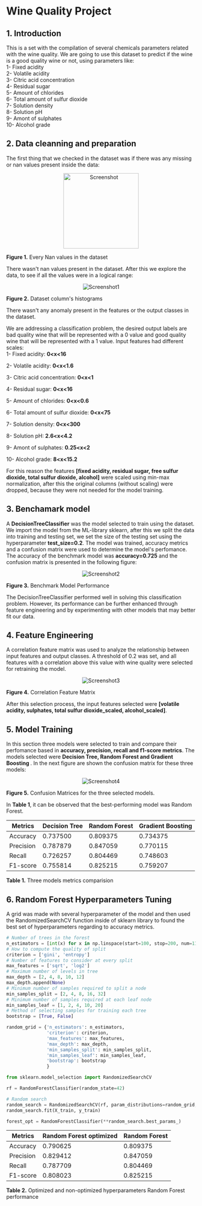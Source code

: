 # Wine Quality Project

## 1. Introduction

This is a set with the compilation of several chemicals parameters related with the wine quality. We are going to use this dataset to predict if the wine is a good quality wine or not, using parameters like:<br/>
1- Fixed acidity<br/>
2- Volatile acidity<br/>
3- Citric acid concentration<br/>
4- Residual sugar<br/>
5- Amount of chlorides<br/>
6- Total amount of sulfur dioxide<br/>
7- Solution density<br/>
8- Solution pH<br/>
9- Amont of sulphates<br/>
10- Alcohol grade<br/>

## 2. Data cleanning and preparation 

The first thing that we checked in the dataset was if there was any missing or nan values present inside the data:<br/>

<div align="center">
  <img src="Images/is_nan.png" alt="Screenshot" width="200">
</div>
<p><strong>Figure 1.</strong> Every Nan values in the dataset

There wasn't nan values present in the dataset. After this we explore the data, to see if all the values were in a logical range:

<div align="center">
  <img src="Images/data_exploration.png" alt="Screenshot1">
</div>
<p><strong>Figure 2.</strong> Dataset column's histograms

There wasn't any anomaly present in the features or the output classes in the dataset.<br/>

We are addressing a classification problem, the desired output labels are bad quality wine that will be represented with a 0 value and good quality wine 
that will be represented with a 1 value. Input features had different scales:<br/>
1- Fixed acidity: <strong> 0<x<16 </strong></p>
2- Volatile acidity: <strong> 0<x<1.6 </strong></p>
3- Citric acid concentration: <strong> 0<x<1 </strong></p> 
4- Residual sugar: <strong> 0<x<16 </strong></p>
5- Amount of chlorides: <strong> 0<x<0.6 </strong></p>
6- Total amount of sulfur dioxide: <strong> 0<x<75 </strong></p>
7- Solution density: <strong> 0<x<300 </strong></p>
8- Solution pH: <strong> 2.6<x<4.2 </strong></p>
9- Amont of sulphates: <strong> 0.25<x<2 </strong></p>
10- Alcohol grade: <strong> 8<x<15.2 </strong></p>

For this reason the features  <strong>[fixed acidity, residual sugar, free sulfur dioxide, total sulfur dioxide, alcohol]</strong> were scaled using min-max normalization, after this the original columns (without scaling) were dropped, because they were not needed for the model training.

## 3. Benchamark model

A <strong>DecisionTreeClassifier</strong> was the model selected to train using the dataset. We import the model from the ML-library sklearn, after this we split the data into training and testing set, we set the size of the testing set using the hyperparameter <strong>test_size=0.2</strong>. The model was trained, accuracy metrics and a confusion matrix were used to determine the model's perfomance. The accuracy of the benchmark model was <strong>accuracy=0.725</strong> and the confusion matrix is presented in the following figure:

<div align="center">
  <img src="Images/benchmark_performance.png" alt="Screenshot2">
</div>
<p><strong>Figure 3.</strong> Benchmark Model Performance

The DecisionTreeClassifier performed well in solving this classification problem. However, its performance can be further enhanced through feature engineering and by experimenting with other models that may better fit our data. 

## 4. Feature Engineering

A correlation feature matrix was used to analyze the relationship between input features and output classes. A threshold of 0.2 was set, and all features with a correlation above this value with wine quality were selected for retraining the model. 

<div align="center">
  <img src="Images/features_selection.png" alt="Screenshot3">
</div>
<p><strong>Figure 4.</strong> Correlation Feature Matrix 

After this selection process, the input features selected were <strong>[volatile acidity, sulphates, total sulfur dioxide_scaled, alcohol_scaled]</strong>.

## 5. Model Training 

In this section three models were selected to train and compare their perfomance based in <strong>accuracy, precision, recall and f1-score metrics</strong>. The models selected were <strong> Decision Tree, Random Forest and Gradient Boosting </strong>. In the next figure are shown the confusion matrix for these three models:

<div align="center">
  <img src="Images/3_models.png" alt="Screenshot4">
</div>
<p><strong>Figure 5.</strong> Confusion Matrices for the three selected models. 

In <strong>Table 1</strong>, it can be observed that the best-performing model was Random Forest.

|Metrics   |Decision Tree|Random Forest|Gradient Boosting|
|----------|-------------|-------------|-----------------|
|Accuracy  |0.737500     |0.809375     |0.734375         |
|Precision |0.787879		 |0.847059     |0.770115         |
|Recall    |0.726257		 |0.804469     |0.748603         |
|F1-score  |0.755814		 |0.825215     |0.759207         |

<p><strong>Table 1.</strong> Three models metrics comparision

## 6. Random Forest Hyperparameters Tuning 

A grid was made with several hyperparameter of the model and then used the RandomizedSearchCV function inside of sklearn library to found the best set of hyperparameters regarding to accuracy metrics. 

```python
# Number of trees in the forest
n_estimators = [int(x) for x in np.linspace(start=100, stop=200, num=11)]
# How to compute the quality of split
criterion = ['gini', 'entropy']
# Number of features to consider at every split
max_features = ['sqrt', 'log2']
# Maximum number of levels in tree
max_depth = [2, 4, 8, 10, 12]
max_depth.append(None)
# Minimum number of samples required to split a node
min_samples_split = [2, 4, 8, 16, 32]
# Minimum number of samples required at each leaf node
min_samples_leaf = [1, 2, 4, 10, 20]
# Method of selecting samples for training each tree
bootstrap = [True, False]

random_grid = {'n_estimators': n_estimators,
               'criterion': criterion,
               'max_features': max_features,
               'max_depth': max_depth,
               'min_samples_split': min_samples_split, 
               'min_samples_leaf': min_samples_leaf, 
               'bootstrap': bootstrap
               }

from sklearn.model_selection import RandomizedSearchCV

rf = RandomForestClassifier(random_state=42)

# Random search
random_search = RandomizedSearchCV(rf, param_distributions=random_grid, n_iter=20, cv=5, n_jobs=-1, scoring='accuracy', random_state=42)
random_search.fit(X_train, y_train)

forest_opt = RandomForestClassifier(**random_search.best_params_)

```

|Metrics   |Random Forest optimized|Random Forest|
|----------|-----------------------|-------------|
|Accuracy  |0.790625               |0.809375     |
|Precision |0.829412		           |0.847059     |
|Recall    |0.787709		           |0.804469     |
|F1-score  |0.808023		           |0.825215     |

<p><strong>Table 2.</strong> Optimized and non-optimized hyperparameters Random Forest performance



